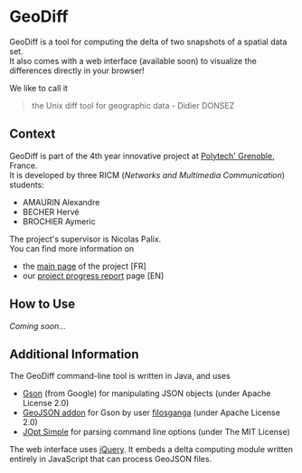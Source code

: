 # GeoDiff
GeoDiff is a tool for computing the delta of two snapshots of a spatial data set.  
It also comes with a web interface (available soon) to visualize the differences directly in your browser!

We like to call it
> the Unix diff tool for geographic data - Didier DONSEZ

## Context
GeoDiff is part of the 4th year innovative project at [Polytech' Grenoble](http://www.polytech-grenoble.fr/), France.  
It is developed by three RICM (*Networks and Multimedia Communication*) students:
* AMAURIN Alexandre
* BECHER Hervé
* BROCHIER Aymeric

The project's supervisor is Nicolas Palix.  
You can find more information on
* the [main page](http://air.imag.fr/index.php/GeoDiff) of the project [FR]
* our [project progress report](http://air.imag.fr/index.php/Projets-2016-2017-GeoDiff) page [EN]

## How to Use
*Coming soon...*

## Additional Information
The GeoDiff command-line tool is written in Java, and uses
* [Gson](https://github.com/google/gson) (from Google) for manipulating JSON objects (under Apache License 2.0)
* [GeoJSON addon](https://github.com/filosganga/geogson) for Gson by user [filosganga](https://github.com/filosganga) (under Apache License 2.0)
* [JOpt Simple](https://pholser.github.io/jopt-simple/) for parsing command line options (under The MIT License)

The web interface uses [jQuery](https://jquery.com/). It embeds a delta computing module written entirely in JavaScript that can process GeoJSON files.
